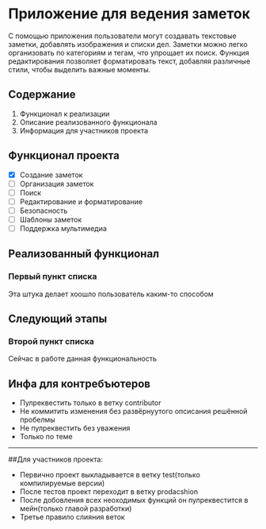 # Приложение для ведения заметок

С помощью приложения пользователи могут создавать текстовые заметки, добавлять изображения и списки дел. Заметки можно легко организовать по категориям и тегам, что упрощает их поиск. Функция редактирования позволяет форматировать текст, добавляя различные стили, чтобы выделить важные моменты.

## Содержание

1. Функционал к реализации
2. Описание реализованного функционала
3. Информация для участников проекта

## Функционал проекта 
- [x] Создание заметок
- [ ] Организация заметок
- [ ] Поиск
- [ ] Редактирование и форматирование
- [ ] Безопасность
- [ ] Шаблоны заметок
- [ ] Поддержка мультимедиа

## Реализованный функционал

### Первый пункт списка

Эта штука делает хоошло пользователь каким-то способом

## Следующий этапы

### Второй пункт списка

Сейчас в работе данная функциональность

## Инфа для контребъютеров

- Пулреквестить только в ветку contributor
- Не коммитить изменения без развёрнуутого опсисания решённой пробелмы
- Не пулреквестить без уважения
- Только по теме

---

##Для участников проекта:

- Первично проект выкладывается в ветку test(только компилируемые версии)
- После тестов проект переходит в ветку prodacshion
- После добовления всех неоходимых функций он пулреквестится в мейн(только главой разработки)
- Третье правило слияния веток
